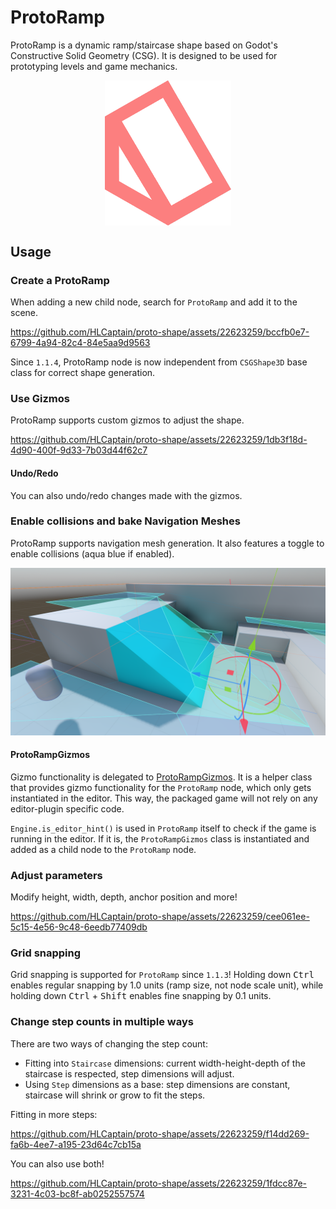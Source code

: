 # ProtoRamp

ProtoRamp is a dynamic ramp/staircase shape based on Godot's Constructive Solid Geometry (CSG). It is designed to be used for prototyping levels and game mechanics.

<!-- Icon (addons/proto_shape/icon/proto-ramp-icon.png) -->
<img src="../icon/proto-ramp-icon.png" style="height: 40%; width: 40%; margin: 0 auto; display: block">

## Usage

### Create a ProtoRamp

When adding a new child node, search for `ProtoRamp` and add it to the scene.

https://github.com/HLCaptain/proto-shape/assets/22623259/bccfb0e7-6799-4a94-82c4-84e5aa9d9563

Since `1.1.4`, ProtoRamp node is now independent from `CSGShape3D` base class for correct shape generation.

### Use Gizmos

ProtoRamp supports custom gizmos to adjust the shape.

https://github.com/HLCaptain/proto-shape/assets/22623259/1db3f18d-4d90-400f-9d33-7b03d44f62c7

#### Undo/Redo

You can also undo/redo changes made with the gizmos.

### Enable collisions and bake Navigation Meshes

ProtoRamp supports navigation mesh generation. It also features a toggle to enable collisions (aqua blue if enabled).

![Navigation mesh on ProtoRamp](navigation_mesh_proto_ramp.png)

#### ProtoRampGizmos

Gizmo functionality is delegated to [ProtoRampGizmos](proto_ramp_gizmos.gd). It is a helper class that provides gizmo functionality for the `ProtoRamp` node, which only gets instantiated in the editor. This way, the packaged game will not rely on any editor-plugin specific code.

`Engine.is_editor_hint()` is used in `ProtoRamp` itself to check if the game is running in the editor. If it is, the `ProtoRampGizmos` class is instantiated and added as a child node to the `ProtoRamp` node.

### Adjust parameters

Modify height, width, depth, anchor position and more!

https://github.com/HLCaptain/proto-shape/assets/22623259/cee061ee-5c15-4e56-9c48-6eedb77409db

### Grid snapping

Grid snapping is supported for `ProtoRamp` since `1.1.3`! Holding down <kbd>Ctrl</kbd> enables regular snapping by 1.0 units (ramp size, not node scale unit), while holding down <kbd>Ctrl</kbd> + <kbd>Shift</kbd> enables fine snapping by 0.1 units.

### Change step counts in multiple ways

There are two ways of changing the step count:

- Fitting into `Staircase` dimensions: current width-height-depth of the staircase is respected, step dimensions will adjust.
- Using `Step` dimensions as a base: step dimensions are constant, staircase will shrink or grow to fit the steps.

Fitting in more steps:

https://github.com/HLCaptain/proto-shape/assets/22623259/f14dd269-fa6b-4ee7-a195-23d64c7cb15a

You can also use both!

https://github.com/HLCaptain/proto-shape/assets/22623259/1fdcc87e-3231-4c03-bc8f-ab0252557574
